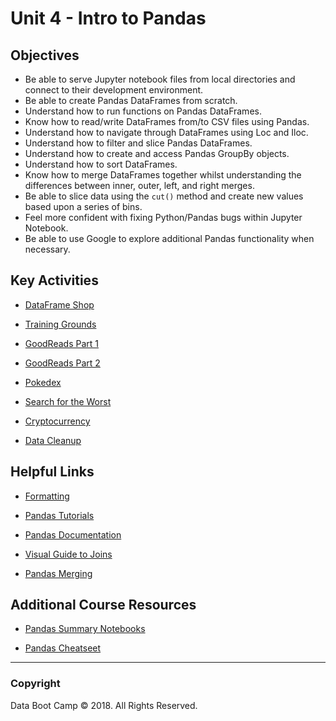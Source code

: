 # Unit 4 - Intro to Pandas

## Objectives

* Be able to serve Jupyter notebook files from local directories and connect to their development environment.
* Be able to create Pandas DataFrames from scratch.
* Understand how to run functions on Pandas DataFrames.
* Know how to read/write DataFrames from/to CSV files using Pandas.
* Understand how to navigate through DataFrames using Loc and Iloc.
* Understand how to filter and slice Pandas DataFrames.
* Understand how to create and access Pandas GroupBy objects.
* Understand how to sort DataFrames.
* Know how to merge DataFrames together whilst understanding the differences between inner, outer, left, and right merges.
* Be able to slice data using the `cut()` method and create new values based upon a series of bins.
* Feel more confident with fixing Python/Pandas bugs within Jupyter Notebook.
* Be able to use Google to explore additional Pandas functionality when necessary.

## Key Activities

* [DataFrame Shop](1/Activities/04-Stu_DataFrameShop)

* [Training Grounds](1/Activities/06-Stu_TrainingGrounds)

* [GoodReads Part 1](1/Activities/10-Stu_GoodReads)

* [GoodReads Part 2](1/Activities/11-Stu_GoodReadsSummary)

* [Pokedex](2/Activities/07-Par_Pokemon)

* [Search for the Worst](2/Activities/09-Stu_SearchForTheWorst)

* [Cryptocurrency](3/Activities/02-Stu_Cryptocurrency)

* [Data Cleanup](3/Activities/06-Stu_CleaningKickstarter)

## Helpful Links

* [Formatting](https://pyformat.info/)

* [Pandas Tutorials](https://chrisalbon.com/)

* [Pandas Documentation](http://pandas.pydata.org/)

* [Visual Guide to Joins](https://blog.codinghorror.com/a-visual-explanation-of-sql-joins/)

* [Pandas Merging](https://pandas.pydata.org/pandas-docs/stable/merging.html)

## Additional Course Resources

* [Pandas Summary Notebooks](Supplemental/)

* [Pandas Cheatseet](https://www.dataquest.io/blog/pandas-cheat-sheet/)

- - -

### Copyright

Data Boot Camp © 2018. All Rights Reserved.
